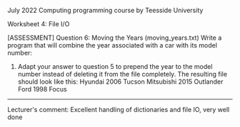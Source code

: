 July 2022 Computing programming course by Teesside University

Worksheet 4: File I/O

[ASSESSMENT] Question 6: Moving the Years (moving_years.txt)
Write a program that will combine the year associated with a car with its model number:
1.	Adapt your answer to question 5 to prepend the year to the model number instead of deleting it from the file completely. The resulting file should look like this:
Hyundai
2006 Tucson
Mitsubishi
2015 Outlander
Ford
1998 Focus

--------------------------------------------
Lecturer's comment:
Excellent handling of dictionaries and file IO, very well done

